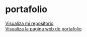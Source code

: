 # portafolio

<a href="https://github.com/SebastianSinchon" target="_blank">Visualiza mi repositorio</a>
</br>
<a href="https://sebastiansinchon.github.io/portafolio/" target="_blank">Visualiza la pagina web de portafolio</a>

